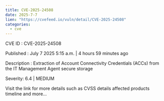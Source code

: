 ```yaml
--- 
title: CVE-2025-24508
date: 2025-7-7
lien: "https://cvefeed.io/vuln/detail/CVE-2025-24508"
categories:
  - cve
---
```


CVE ID : CVE-2025-24508

Published :  July 7
2025
5:15 a.m. | 4 hours
59 minutes ago

Description : Extraction of Account Connectivity Credentials (ACCs) from the IT Management Agent secure storage

Severity: 6.4 | MEDIUM

Visit the link for more details
such as CVSS details
affected products
timeline
and more...
